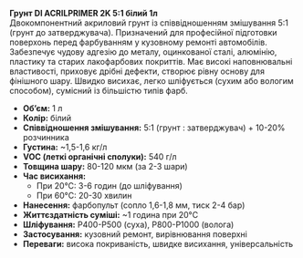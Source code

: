 **Грунт DI ACRILPRIMER 2K 5:1 білий 1л**  
Двокомпонентний акриловий грунт із співвідношенням змішування 5:1 (грунт до затверджувача). Призначений для професійної підготовки поверхонь перед фарбуванням у кузовному ремонті автомобілів. Забезпечує чудову адгезію до металу, оцинкованої сталі, алюмінію, пластику та старих лакофарбових покриттів. Має високі наповнювальні властивості, приховує дрібні дефекти, створює рівну основу для фінішного шару. Швидко висихає, легко шліфується (сухим або вологим способом), сумісний із більшістю типів фарб.

- **Об’єм:** 1 л  
- **Колір:** білий  
- **Співвідношення змішування:** 5:1 (грунт : затверджувач) + 10-20% розчинника  
- **Густина:** ~1,5-1,6 кг/л  
- **VOC (леткі органічні сполуки):** 540 г/л  
- **Товщина шару:** 80-120 мкм (за 2-3 шари)  
- **Час висихання:**  
  - При 20°C: 3-6 годин (до шліфування)  
  - При 60°C: 20-30 хвилин  
- **Нанесення:** фарбопульт (сопло 1,6-1,8 мм, тиск 2-4 бар)  
- **Життєздатність суміші:** ~1 година при 20°C  
- **Шліфування:** P400-P500 (суха), P800-P1000 (волога)  
- **Застосування:** кузовний ремонт, вирівнювання поверхні  
- **Переваги:** висока покриваність, швидке висихання, універсальність